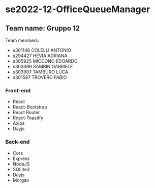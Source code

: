 # se2022-12-OfficeQueueManager

## Team name: Gruppo 12

Team members:

- s301146 COLELLI ANTONIO
- s294427 HEVIA ADRIANA
- s305925 MICCONO EDOARDO
- s303399 SAMBIN GABRIELE
- s303907 TAMBURO LUCA
- s301587 TROVERO FABIO

### Front-end

- React
- React-Bootstrap
- React Router
- React-Toastify
- Axios
- Dayjs

### Back-end

- Cors
- Express
- NodeJS
- SQLite3
- Dayjs
- Morgan
